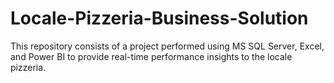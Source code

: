 # Locale-Pizzeria-Business-Solution
This repository consists of a project performed using MS SQL Server, Excel, and Power BI to provide real-time performance insights to the locale pizzeria.
